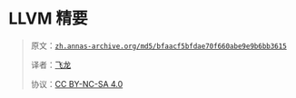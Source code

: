 # LLVM 精要

> 原文：[`zh.annas-archive.org/md5/bfaacf5bfdae70f660abe9e9b6bb3615`](https://zh.annas-archive.org/md5/bfaacf5bfdae70f660abe9e9b6bb3615)
> 
> 译者：[飞龙](https://github.com/wizardforcel)
> 
> 协议：[CC BY-NC-SA 4.0](http://creativecommons.org/licenses/by-nc-sa/4.0/)